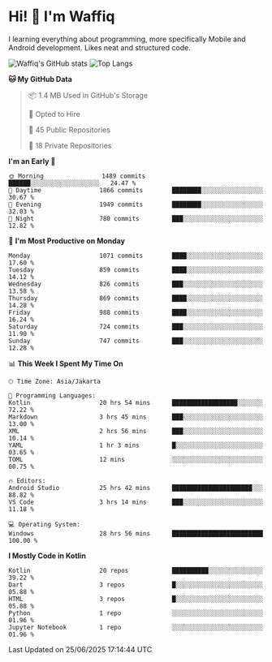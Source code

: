 
# Hi! 👋 I'm Waffiq

I learning everything about programming, more specifically Mobile and Android development. Likes neat and structured code.

<!-- Get to know more about me?

<a href="https://www.linkedin.com/in/waffiqaziz/"><img src="https://img.shields.io/static/v1?label=%20&message=LinkedIn&logo=linkedin&logoColor=white&color=0A66C2&style=for-the-badge" alt="LinkedIn"></a>
<a href="https://www.instagram.com/waffiqaziz/"><img src="https://img.shields.io/static/v1?label=%20&message=instagram&logo=instagram&logoColor=white&labelColor=%23E1306C&color=%23E1306C&style=for-the-badge" alt="Instagram"></a>
<a href="https://web.facebook.com/WaffiqAziz/"><img src="https://img.shields.io/static/v1?label=%20&message=Facebook&logo=facebook&logoColor=white&color=1877F2&style=for-the-badge" alt="Facebook"></a>
<a href="https://twitter.com/waffiqaziz"><img src="https://img.shields.io/static/v1?label=%20&message=X&logo=x&logoColor=white&color=000000&style=for-the-badge" alt="X"></a> -->

![Waffiq's GitHub stats](https://github-readme-stats-eight-theta.vercel.app/api?username=waffiqaziz&show_icons=true&include_all_commits=true&count_private=true&theme=dark)
![Top Langs](https://github-readme-stats.vercel.app/api/top-langs/?username=waffiqaziz&layout=compact&langs_count=8&theme=dark)

<!--START_SECTION:waka-->
**🐱 My GitHub Data** 

> 📦 1.4 MB Used in GitHub's Storage 
 > 
> 💼 Opted to Hire
 > 
> 📜 45 Public Repositories 
 > 
> 🔑 18 Private Repositories 
 > 
**I'm an Early 🐤** 

```text
🌞 Morning                1489 commits        ██████░░░░░░░░░░░░░░░░░░░   24.47 % 
🌆 Daytime                1866 commits        ████████░░░░░░░░░░░░░░░░░   30.67 % 
🌃 Evening                1949 commits        ████████░░░░░░░░░░░░░░░░░   32.03 % 
🌙 Night                  780 commits         ███░░░░░░░░░░░░░░░░░░░░░░   12.82 % 
```
📅 **I'm Most Productive on Monday** 

```text
Monday                   1071 commits        ████░░░░░░░░░░░░░░░░░░░░░   17.60 % 
Tuesday                  859 commits         ████░░░░░░░░░░░░░░░░░░░░░   14.12 % 
Wednesday                826 commits         ███░░░░░░░░░░░░░░░░░░░░░░   13.58 % 
Thursday                 869 commits         ████░░░░░░░░░░░░░░░░░░░░░   14.28 % 
Friday                   988 commits         ████░░░░░░░░░░░░░░░░░░░░░   16.24 % 
Saturday                 724 commits         ███░░░░░░░░░░░░░░░░░░░░░░   11.90 % 
Sunday                   747 commits         ███░░░░░░░░░░░░░░░░░░░░░░   12.28 % 
```


📊 **This Week I Spent My Time On** 

```text
🕑︎ Time Zone: Asia/Jakarta

💬 Programming Languages: 
Kotlin                   20 hrs 54 mins      ██████████████████░░░░░░░   72.22 % 
Markdown                 3 hrs 45 mins       ███░░░░░░░░░░░░░░░░░░░░░░   13.00 % 
XML                      2 hrs 56 mins       ███░░░░░░░░░░░░░░░░░░░░░░   10.14 % 
YAML                     1 hr 3 mins         █░░░░░░░░░░░░░░░░░░░░░░░░   03.65 % 
TOML                     12 mins             ░░░░░░░░░░░░░░░░░░░░░░░░░   00.75 % 

🔥 Editors: 
Android Studio           25 hrs 42 mins      ██████████████████████░░░   88.82 % 
VS Code                  3 hrs 14 mins       ███░░░░░░░░░░░░░░░░░░░░░░   11.18 % 

💻 Operating System: 
Windows                  28 hrs 56 mins      █████████████████████████   100.00 % 
```

**I Mostly Code in Kotlin** 

```text
Kotlin                   20 repos            ██████████░░░░░░░░░░░░░░░   39.22 % 
Dart                     3 repos             █░░░░░░░░░░░░░░░░░░░░░░░░   05.88 % 
HTML                     3 repos             █░░░░░░░░░░░░░░░░░░░░░░░░   05.88 % 
Python                   1 repo              ░░░░░░░░░░░░░░░░░░░░░░░░░   01.96 % 
Jupyter Notebook         1 repo              ░░░░░░░░░░░░░░░░░░░░░░░░░   01.96 % 
```




 Last Updated on 25/06/2025 17:14:44 UTC
<!--END_SECTION:waka-->
